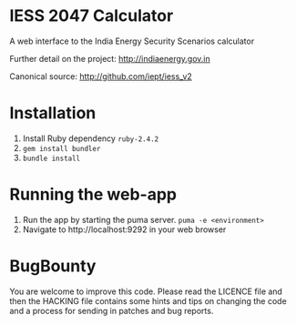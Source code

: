 # IESS 2047 Calculator

A web interface to the India Energy Security Scenarios  calculator

Further detail on the project:
http://indiaenergy.gov.in

Canonical source:
http://github.com/iept/iess_v2

# Installation

1. Install Ruby dependency `ruby-2.4.2`
2. `gem install bundler`
3. `bundle install`

# Running the web-app

1. Run the app by starting the puma server. `puma -e <environment>`
3. Navigate to http://localhost:9292 in your web browser

# BugBounty

You are welcome to improve this code. Please read the LICENCE file and then the HACKING file contains some hints and tips on changing the code and a process for sending in patches and bug reports.
